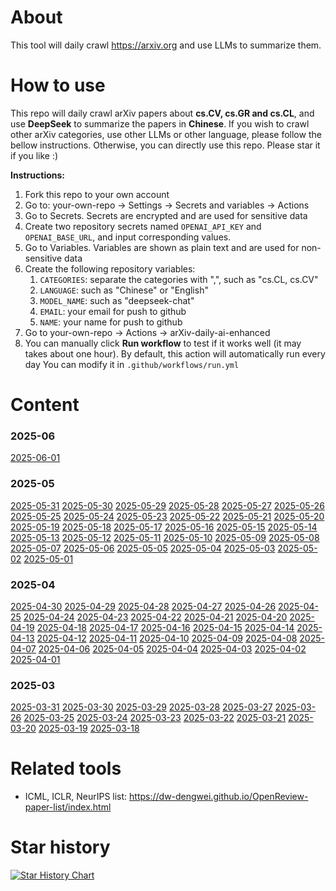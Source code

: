 # About
This tool will daily crawl https://arxiv.org and use LLMs to summarize them.

# How to use
This repo will daily crawl arXiv papers about **cs.CV, cs.GR and cs.CL**, and use **DeepSeek** to summarize the papers in **Chinese**.
If you wish to crawl other arXiv categories, use other LLMs or other language, please follow the bellow instructions.
Otherwise, you can directly use this repo. Please star it if you like :)

**Instructions:**
1. Fork this repo to your own account
2. Go to: your-own-repo -> Settings -> Secrets and variables -> Actions
3. Go to Secrets. Secrets are encrypted and are used for sensitive data
4. Create two repository secrets named `OPENAI_API_KEY` and `OPENAI_BASE_URL`, and input corresponding values.
5. Go to Variables. Variables are shown as plain text and are used for non-sensitive data
6. Create the following repository variables:
   1. `CATEGORIES`: separate the categories with ",", such as "cs.CL, cs.CV"
   2. `LANGUAGE`: such as "Chinese" or "English"
   3. `MODEL_NAME`: such as "deepseek-chat"
   4. `EMAIL`: your email for push to github
   5. `NAME`: your name for push to github
7. Go to your-own-repo -> Actions -> arXiv-daily-ai-enhanced
8. You can manually click **Run workflow** to test if it works well (it may takes about one hour). 
By default, this action will automatically run every day
You can modify it in `.github/workflows/run.yml`

# Content
### 2025-06
[2025-06-01](data/2025-06/2025-06-01.md)

### 2025-05
[2025-05-31](data/2025-05/2025-05-31.md)
[2025-05-30](data/2025-05/2025-05-30.md)
[2025-05-29](data/2025-05/2025-05-29.md)
[2025-05-28](data/2025-05/2025-05-28.md)
[2025-05-27](data/2025-05/2025-05-27.md)
[2025-05-26](data/2025-05/2025-05-26.md)
[2025-05-25](data/2025-05/2025-05-25.md)
[2025-05-24](data/2025-05/2025-05-24.md)
[2025-05-23](data/2025-05/2025-05-23.md)
[2025-05-22](data/2025-05/2025-05-22.md)
[2025-05-21](data/2025-05/2025-05-21.md)
[2025-05-20](data/2025-05/2025-05-20.md)
[2025-05-19](data/2025-05/2025-05-19.md)
[2025-05-18](data/2025-05/2025-05-18.md)
[2025-05-17](data/2025-05/2025-05-17.md)
[2025-05-16](data/2025-05/2025-05-16.md)
[2025-05-15](data/2025-05/2025-05-15.md)
[2025-05-14](data/2025-05/2025-05-14.md)
[2025-05-13](data/2025-05/2025-05-13.md)
[2025-05-12](data/2025-05/2025-05-12.md)
[2025-05-11](data/2025-05/2025-05-11.md)
[2025-05-10](data/2025-05/2025-05-10.md)
[2025-05-09](data/2025-05/2025-05-09.md)
[2025-05-08](data/2025-05/2025-05-08.md)
[2025-05-07](data/2025-05/2025-05-07.md)
[2025-05-06](data/2025-05/2025-05-06.md)
[2025-05-05](data/2025-05/2025-05-05.md)
[2025-05-04](data/2025-05/2025-05-04.md)
[2025-05-03](data/2025-05/2025-05-03.md)
[2025-05-02](data/2025-05/2025-05-02.md)
[2025-05-01](data/2025-05/2025-05-01.md)

### 2025-04
[2025-04-30](data/2025-04/2025-04-30.md)
[2025-04-29](data/2025-04/2025-04-29.md)
[2025-04-28](data/2025-04/2025-04-28.md)
[2025-04-27](data/2025-04/2025-04-27.md)
[2025-04-26](data/2025-04/2025-04-26.md)
[2025-04-25](data/2025-04/2025-04-25.md)
[2025-04-24](data/2025-04/2025-04-24.md)
[2025-04-23](data/2025-04/2025-04-23.md)
[2025-04-22](data/2025-04/2025-04-22.md)
[2025-04-21](data/2025-04/2025-04-21.md)
[2025-04-20](data/2025-04/2025-04-20.md)
[2025-04-19](data/2025-04/2025-04-19.md)
[2025-04-18](data/2025-04/2025-04-18.md)
[2025-04-17](data/2025-04/2025-04-17.md)
[2025-04-16](data/2025-04/2025-04-16.md)
[2025-04-15](data/2025-04/2025-04-15.md)
[2025-04-14](data/2025-04/2025-04-14.md)
[2025-04-13](data/2025-04/2025-04-13.md)
[2025-04-12](data/2025-04/2025-04-12.md)
[2025-04-11](data/2025-04/2025-04-11.md)
[2025-04-10](data/2025-04/2025-04-10.md)
[2025-04-09](data/2025-04/2025-04-09.md)
[2025-04-08](data/2025-04/2025-04-08.md)
[2025-04-07](data/2025-04/2025-04-07.md)
[2025-04-06](data/2025-04/2025-04-06.md)
[2025-04-05](data/2025-04/2025-04-05.md)
[2025-04-04](data/2025-04/2025-04-04.md)
[2025-04-03](data/2025-04/2025-04-03.md)
[2025-04-02](data/2025-04/2025-04-02.md)
[2025-04-01](data/2025-04/2025-04-01.md)

### 2025-03
[2025-03-31](data/2025-03/2025-03-31.md)
[2025-03-30](data/2025-03/2025-03-30.md)
[2025-03-29](data/2025-03/2025-03-29.md)
[2025-03-28](data/2025-03/2025-03-28.md)
[2025-03-27](data/2025-03/2025-03-27.md)
[2025-03-26](data/2025-03/2025-03-26.md)
[2025-03-25](data/2025-03/2025-03-25.md)
[2025-03-24](data/2025-03/2025-03-24.md)
[2025-03-23](data/2025-03/2025-03-23.md)
[2025-03-22](data/2025-03/2025-03-22.md)
[2025-03-21](data/2025-03/2025-03-21.md)
[2025-03-20](data/2025-03/2025-03-20.md)
[2025-03-19](data/2025-03/2025-03-19.md)
[2025-03-18](data/2025-03/2025-03-18.md)

# Related tools
- ICML, ICLR, NeurIPS list: https://dw-dengwei.github.io/OpenReview-paper-list/index.html

# Star history

[![Star History Chart](https://api.star-history.com/svg?repos=dw-dengwei/daily-arXiv-ai-enhanced&type=Date)](https://www.star-history.com/#dw-dengwei/daily-arXiv-ai-enhanced&Date)
